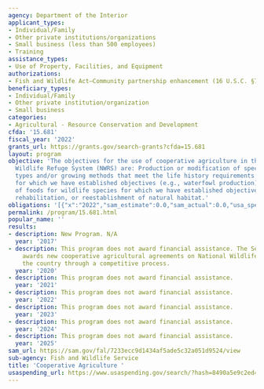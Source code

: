 ```yaml
---
agency: Department of the Interior
applicant_types:
- Individual/Family
- Other private institutions/organizations
- Small business (less than 500 employees)
- Training
assistance_types:
- Use of Property, Facilities, and Equipment
authorizations:
- Fish and Wildlife Act—Community partnership enhancement (16 U.S.C. §742f(d)).
beneficiary_types:
- Individual/Family
- Other private institution/organization
- Small business
categories:
- Agricultural - Resource Conservation and Development
cfda: '15.681'
fiscal_year: '2022'
grants_url: https://grants.gov/search-grants?cfda=15.681
layout: program
objective: 'The objectives for the use of cooperative agriculture in the National
  Wildlife Refuge System (NWRS) are: Production or modification of specific cover
  types and/or growing methods that meet the life history requirements of species
  for which we have established objectives (e.g., waterfowl production); and Production
  of foods for wildlife species for which we have established objectives or maintenance,
  rehabilitation, or reestablishment of natural habitat.'
obligations: '[{"x":"2022","sam_estimate":0.0,"sam_actual":0.0,"usa_spending_actual":0.0},{"x":"2023","sam_estimate":0.0,"sam_actual":0.0,"usa_spending_actual":0.0},{"x":"2024","sam_estimate":0.0,"sam_actual":0.0,"usa_spending_actual":0.0}]'
permalink: /program/15.681.html
popular_name: ''
results:
- description: New Program. N/A
  year: '2017'
- description: This program does not award financial assistance. The Service periodically
    awards new cooperative agricultural agreements on National Wildlife Refuges across
    the country through a competitive process.
  year: '2020'
- description: This program does not award financial assistance.
  year: '2021'
- description: This program does not award financial assistance.
  year: '2022'
- description: This program does not award financial assistance.
  year: '2023'
- description: This program does not award financial assistance.
  year: '2024'
- description: This program does not award financial assistance.
  year: '2025'
sam_url: https://sam.gov/fal/7233ecc9d1434af5ade5c32a051d9524/view
sub-agency: Fish and Wildlife Service
title: 'Cooperative Agriculture '
usaspending_url: https://www.usaspending.gov/search/?hash=8490a5e9c2ed4dcc4aee07260752d4e9
---
```

